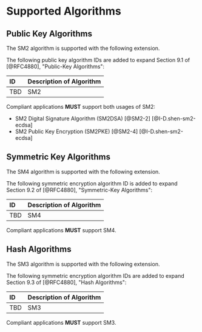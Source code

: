 # Supported Algorithms

## Public Key Algorithms

The SM2 algorithm is supported with the following extension.

<!--ECDH is defined in Section 8 of this document.-->

The following public key algorithm IDs are added to expand Section
9.1 of [@RFC4880], "Public-Key Algorithms":

ID | Description of Algorithm
:--|:----------
TBD | SM2

Compliant applications **MUST** support both usages of SM2:

* SM2 Digital Signature Algorithm (SM2DSA) [@SM2-2] [@I-D.shen-sm2-ecdsa]
* SM2 Public Key Encryption (SM2PKE) [@SM2-4] [@I-D.shen-sm2-ecdsa]


## Symmetric Key Algorithms

The SM4 algorithm is supported with the following extension.

The following symmetric encryption algorithm ID is added to expand
Section 9.2 of [@RFC4880], "Symmetric-Key Algorithms":

ID | Description of Algorithm
:--|:----------
TBD | SM4

Compliant applications **MUST** support SM4.


## Hash Algorithms

The SM3 algorithm is supported with the following extension.

The following symmetric encryption algorithm IDs are added to expand
Section 9.3 of [@RFC4880], "Hash Algorithms":

ID | Description of Algorithm
:--|:----------
TBD | SM3

Compliant applications **MUST** support SM3.



